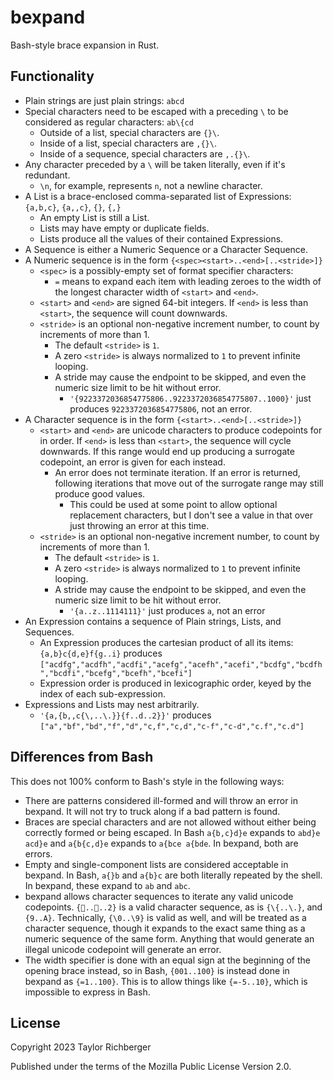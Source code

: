 # bexpand

Bash-style brace expansion in Rust.

## Functionality

* Plain strings are just plain strings: `abcd`
* Special characters need to be escaped with a preceding `\` to be considered as regular characters: `ab\{cd`
  * Outside of a list, special characters are `{}\`.
  * Inside of a list, special characters are `,{}\`.
  * Inside of a sequence, special characters are `,.{}\`.
* Any character preceded by a `\` will be taken literally, even if it's redundant.
  * `\n`, for example, represents `n`, not a newline character.
* A List is a brace-enclosed comma-separated list of Expressions: `{a,b,c}`, `{a,,c}`, `{}`, `{,}`
  * An empty List is still a List.
  * Lists may have empty or duplicate fields.
  * Lists produce all the values of their contained Expressions.
* A Sequence is either a Numeric Sequence or a Character Sequence.
* A Numeric sequence is in the form `{<spec><start>..<end>[..<stride>]}`
  * `<spec>` is a possibly-empty set of format specifier characters:
    * `=` means to expand each item with leading zeroes to the width of the
      longest character width of `<start>` and `<end>`.
  * `<start>` and `<end>` are signed 64-bit integers.  If `<end>` is less than
    `<start>`, the sequence will count downwards.
  * `<stride>` is an optional non-negative increment number, to count by
    increments of more than 1.
    * The default `<stride>` is `1`.
    * A zero `<stride>` is always normalized to `1` to prevent infinite looping.
    * A stride may cause the endpoint to be skipped, and even the numeric size
      limit to be hit without error.
      * `'{9223372036854775806..9223372036854775807..1000}'` just produces
        `9223372036854775806`, not an error.
* A Character sequence is in the form `{<start>..<end>[..<stride>]}`
  * `<start>` and `<end>` are unicode characters to produce codepoints for
    in order.  If `<end>` is less than `<start>`, the sequence will cycle
    downwards.  If this range would end up producing a surrogate codepoint, an
    error is given for each instead.
    * An error does not terminate iteration.  If an error is returned, following
      iterations that move out of the surrogate range may still produce good
      values.
      * This could be used at some point to allow optional replacement
        characters, but I don't see a value in that over just throwing an error
        at this time.
  * `<stride>` is an optional non-negative increment number, to count by
    increments of more than 1.
    * The default `<stride>` is `1`.
    * A zero `<stride>` is always normalized to `1` to prevent infinite looping.
    * A stride may cause the endpoint to be skipped, and even the numeric size
      limit to be hit without error.
      * `'{a..z..1114111}'` just produces `a`, not an error
* An Expression contains a sequence of Plain strings, Lists, and Sequences.
  * An Expression produces the cartesian product of all its items:
    `{a,b}c{d,e}f{g..i}` produces
    `["acdfg","acdfh","acdfi","acefg","acefh","acefi","bcdfg","bcdfh","bcdfi","bcefg","bcefh","bcefi"]`
  * Expression order is produced in lexicographic order, keyed by the index of
    each sub-expression.
* Expressions and Lists may nest arbitrarily.
  * `'{a,{b,,c{\,..\.}}{f..d..2}}'` produces `["a","bf","bd","f","d","c,f","c,d","c-f","c-d","c.f","c.d"]`

## Differences from Bash

This does not 100% conform to Bash's style in the following ways:

* There are patterns considered ill-formed and will throw an error in bexpand.
  It will not try to truck along if a bad pattern is found.
* Braces are special characters and are not allowed without either being
  correctly formed or being escaped.  In Bash `a{b,c}d}e` expands to
  `abd}e acd}e` and `a{b{c,d}e` expands to `a{bce a{bde`. In bexpand, both are
  errors.
* Empty and single-component lists are considered acceptable in bexpand.  In
  Bash, `a{}b` and `a{b}c` are both literally repeated by the shell.  In
  bexpand, these expand to `ab` and `abc`.
* bexpand allows character sequences to iterate any valid unicode codepoints.
  `{🥰..🥴..2}` is a valid character sequence, as is `{\{..\.}`, and `{9..A}`.
  Technically, `{\0..\9}` is valid as well, and will be treated as a character
  sequence, though it expands to the exact same thing as a numeric sequence of
  the same form.  Anything that would generate an illegal unicode codepoint will
  generate an error.
* The width specifier is done with an equal sign at the beginning of the
  opening brace instead, so in Bash, `{001..100}` is instead done in bexpand as
  `{=1..100}`.  This is to allow things like `{=-5..10}`, which is impossible to
  express in Bash.

## License

Copyright 2023 Taylor Richberger

Published under the terms of the Mozilla Public License Version 2.0.
